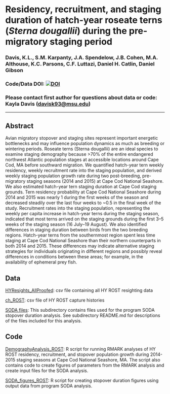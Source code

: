 # Residency, recruitment, and staging duration of hatch-year roseate terns (*Sterna dougallii*) during the pre-migratory staging period 

### Davis, K.L., S.M. Karpanty, J.A. Spendelow, J.B. Cohen, M.A. Althouse, K.C. Parsons, C.F. Luttazi, Daniel H. Catlin, Daniel Gibson

### Code/Data DOI: <a href="https://zenodo.org/badge/latestdoi/151756110"><img src="https://zenodo.org/badge/151756110.svg" alt="DOI"></a>

### Please contact first author for questions about data or code: Kayla Davis (davisk93@msu.edu)
_________________________________________________________________________________________________________________________________________
## Abstract
Avian migratory stopover and staging sites represent important energetic bottlenecks and may influence population dynamics as much as breeding or wintering periods. Roseate terns (Sterna dougallii) are an ideal species to examine staging demography because >70% of the entire endangered northwest Atlantic population stages at accessible locations around Cape Cod, MA before southward migration. We quantified hatch-year tern weekly residency, weekly recruitment rate into the staging population, and derived weekly staging population growth rate during two post-breeding, pre-migratory staging seasons (2014 and 2015) at Cape Cod National Seashore. We also estimated hatch-year tern staging duration at Cape Cod staging grounds. Tern residency probability at Cape Cod National Seashore during 2014 and 2015 was nearly 1 during the first weeks of the season and decreased steadily over the last four weeks to ~0.5 in the final week of the study. Recruitment rates into the staging population, representing the weekly per capita increase in hatch-year terns during the staging season, indicated that most terns arrived on the staging grounds during the first 3–5 weeks of the staging season (16 July–19 August). We also identified differences in staging duration between birds from the two breeding regions. Hatch-year terns from the southernmost region spent less time staging at Cape Cod National Seashore than their northern counterparts in both 2014 and 2015. These differences may indicate alternative staging strategies for individuals originating in different regions and possibly reveal differences in conditions between these areas; for example, in the availability of ephemeral prey fish. 
## Data
[HYResights_AllProofed](https://github.com/davisk93/ROST-Staging-Demography/blob/master/HYResights_AllProofed.csv): csv file containing all HY ROST resighting data

[ch_ROST](https://github.com/davisk93/ROST-Staging-Demography/blob/master/ch_ROST.csv): csv file of HY ROST capture histories

[SODA files](https://github.com/davisk93/ROST-Staging-Demography/tree/master/SODA%20files): This subdirectory contains files used for the program SODA stopover duration analysis. See subdirectory README.md for descriptions of the files included for this analysis. 
## Code
[DemographyAnalysis_ROST](https://github.com/davisk93/ROST-Staging-Demography/blob/master/DemographyAnalysis_ROST.R): R script for running RMARK analyses of HY ROST residency, recruitment, and stopover population growth during 2014-2015 staging seasons at Cape Cod National Seashore, MA. The script also contains code to create figures of parameters from the RMARK analysis and create input files for the SODA analysis.

[SODA_figures_ROST](https://github.com/davisk93/ROST-Staging-Demography/blob/master/SODA_figures_ROST.r): R script for creating stopover duration figures using output data from program SODA analysis.
